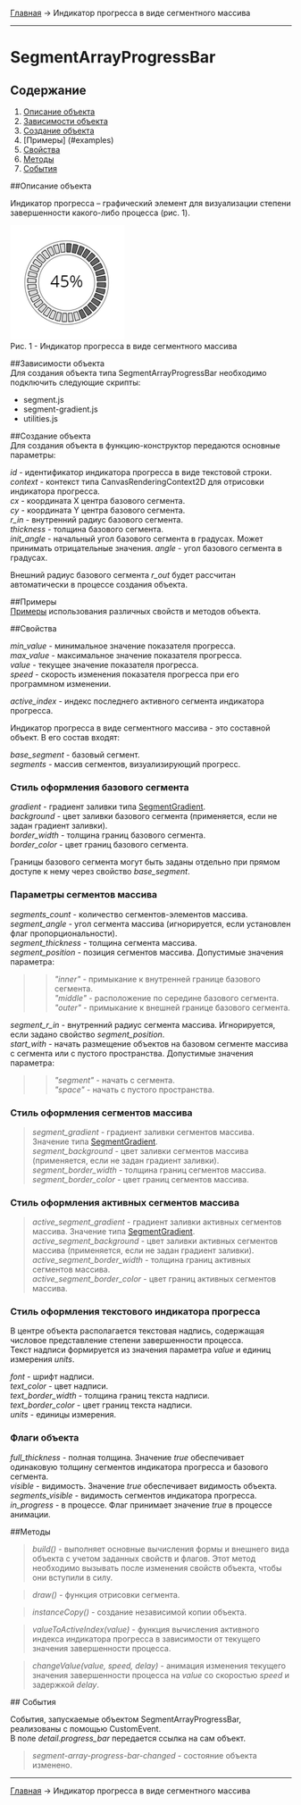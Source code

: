<a href="../../readme.ru.html">Главная</a> → Индикатор прогресса в виде сегментного массива

***

# SegmentArrayProgressBar

## Содержание
1. [Описание объекта](#description)  
2. [Зависимости объекта](#dependencies)  
3. [Создание объекта](#constructor)  
4. [Примеры] (#examples)  
5. [Свойства](#properties)  
6. [Методы](#methods)  
7. [События](#events)  

##<a id="description"></a>Описание объекта

Индикатор прогресса – графический элемент для визуализации степени завершенности какого-либо процесса (рис. 1).

![SegmentArrayProgressBar](../../docs/images/segment_array_progress_bar.png)  
Рис. 1 - Индикатор прогресса в виде сегментного массива

##<a id="dependencies"></a>Зависимости объекта  
Для создания объекта типа SegmentArrayProgressBar необходимо подключить следующие скрипты:  

* segment.js  
* segment-gradient.js  
* utilities.js  

##<a id="constructor"></a>Создание объекта  
Для создания объекта в функцию-конструктор передаются основные параметры:   
>
*id* - идентификатор индикатора прогресса в виде текстовой строки.  
*context* - контекст типа CanvasRenderingContext2D для отрисовки индикатора прогресса.  
*cx* - координата X центра базового сегмента.  
*cy* - координата Y центра базового сегмента.  
*r_in* - внутренний радиус базового сегмента.  
*thickness* - толщина базового сегмента.  
*init_angle* - начальный угол базового сегмента в градусах. Может принимать отрицательные значения. 
*angle* - угол базового сегмента в градусах.

Внешний радиус базового сегмента *r_out* будет рассчитан автоматически в процессе создания объекта.

##<a id="examples"></a>Примеры  
<a href="../../examples/round-progress-bar-examples.html" target="_blank">Примеры</a> использования различных свойств и методов объекта.  

##<a id="properties"></a>Свойства
>
*min_value* - минимальное значение показателя прогресса.  
*max_value* - максимальное значение показателя прогресса.  
*value* - текущее значение показателя прогресса.  
*speed* - скорость изменения показателя прогресса при его программном изменении.  

*active_index* - индекс последнего активного сегмента индикатора прогресса.  

Индикатор прогресса в виде сегментного массива - это составной объект. В его состав входят:  
>
*base_segment* - базовый сегмент.  
*segments* - массив сегментов, визуализирующий прогресс.  

### Стиль оформления базового сегмента  
>
*gradient* - градиент заливки типа <a href="segment-gradient.ru.html">SegmentGradient</a>.   
*background* - цвет заливки базового сегмента (применяется, если не задан градиент заливки).  
*border_width* - толщина границ базового сегмента.  
*border_color* - цвет границ базового сегмента.  

Границы базового сегмента могут быть заданы отдельно при прямом доступе к нему через свойство *base_segment*.

### Параметры сегментов массива  
>
*segments_count* - количество сегментов-элементов массива.  
*segment_angle* - угол сегмента массива (игнорируется, если установлен флаг пропорциональности).  
*segment_thickness* - толщина сегмента массива.  
*segment_position* - позиция сегментов массива. Допустимые значения параметра:  
>> _"inner"_ - примыкание к внутренней границе базового сегмента.  
>> _"middle"_ - расположение по середине базового сегмента.  
>> _"outer"_ - примыкание к внешней границе базового сегмента.  
>
*segment_r_in* - внутренний радиус сегмента массива. Игнорируется, если задано свойство *segment_position*.  
*start_with* - начать размещение объектов на базовом сегменте массива с сегмента или с пустого пространства. Допустимые значения параметра:  
>> _"segment"_ - начать с сегмента.  
>> _"space"_ - начать с пустого пространства.  

### Стиль оформления сегментов массива  
> *segment_gradient* - градиент заливки сегментов массива. Значение типа <a href="segment-gradient.ru.html">SegmentGradient</a>.  
> *segment_background* - цвет заливки сегментов массива (применяется, если не задан градиент заливки).  
> *segment_border_width* - толщина границ сегментов массива.  
> *segment_border_color* - цвет границ сегментов массива.  

### Стиль оформления активных сегментов массива  
> *active_segment_gradient* - градиент заливки активных сегментов массива. Значение типа <a href="segment-gradient.ru.html">SegmentGradient</a>.  
> *active_segment_background* - цвет заливки активных сегментов массива (применяется, если не задан градиент заливки).  
> *active_segment_border_width* - толщина границ активных сегментов массива.  
> *active_segment_border_color* - цвет границ активных сегментов массива.  

### Стиль оформления текстового индикатора прогресса  
В центре объекта располагается текстовая надпись, содержащая числовое представление степени завершенности процесса.  
Текст надписи формируется из значения параметра *value* и единиц измерения *units*.  
>
*font* - шрифт надписи.  
*text_color* - цвет надписи.  
*text_border_width* - толщина границ текста надписи.  
*text_border_color* - цвет границ текста надписи.  
*units* - единицы измерения.  

### Флаги объекта
>
*full_thickness* - полная толщина. Значение *true* обеспечивает одинаковую толщину сегментов индикатора прогресса и базового сегмента.  
*visible* - видимость. Значение *true* обеспечивает видимость объекта.  
*segments_visible* - видимость сегментов индикатора прогресса.  
*in_progress* - в процессе. Флаг принимает значение *true* в процессе анимации.  

##<a id="methods"></a>Методы

> *build()* - выполняет основные вычисления формы и внешнего вида объекта с учетом заданных свойств и флагов.
Этот метод необходимо вызывать после изменения свойств объекта, чтобы они вступили в силу.  

> *draw()* - функция отрисовки сегмента.  

> *instanceCopy()* - создание независимой копии объекта.  

> *valueToActiveIndex(value)* - функция вычисления активного индекса индикатора прогресса в зависимости от текущего значения завершенности процесса.  

> *changeValue(value, speed, delay)* - анимация изменения текущего значения завершенности процесса на *value* со скоростью *speed* и задержкой *delay*.  

##<a id="events"></a> События

События, запускаемые объектом SegmentArrayProgressBar, реализованы с помощью CustomEvent.  
В поле *detail.progress_bar* передается ссылка на сам объект.  

> *segment-array-progress-bar-changed* - состояние объекта изменено.  

***

<a href="../../readme.ru.html">Главная</a> → Индикатор прогресса в виде сегментного массива
